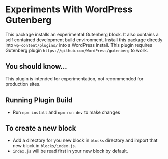 # Experiments With WordPress Gutenberg

This package installs an experimental Gutenberg block. It also contains a self contained development build environment. Install this package directly into `wp-content/plugins/` into a WordPress install. This plugin requires Gutenberg plugin `https://github.com/WordPress/gutenberg` to work.

## You should know... 
This plugin is intended for experimentation, not recommended for production sites. 

## Running Plugin Build

* Run `npm install` and `npm run dev` to make changes

## To create a new block

* Add a directory for you new block in `blocks` directory and import that new block in `blocks/index.js`.
* `index.js` will be read first in your new block by default.

